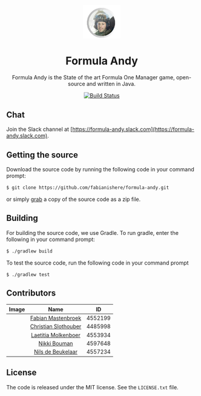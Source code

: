 <p align="center">
  <img src="misc/artwork/logo.png" width="100" alt="Formula Andy">
</p>
<h1 align="center">Formula Andy</h1>
<p align="center">
Formula Andy is the State of the art Formula One Manager game, open-source and
written in Java.
</p>
<p align="center">
  <a href="https://travis-ci.com/fabianishere/formula-andy">
    <img src="https://travis-ci.com/fabianishere/formula-andy.svg?token=bU4F3wsxcknXqXqbpdoi&branch=master" alt="Build Status">
  </a>
</p>

## Chat
Join the Slack channel at [https://formula-andy.slack.com](https://formula-andy.slack.com).

## Getting the source
Download the source code by running the following code in your command prompt:
```sh
$ git clone https://github.com/fabianishere/formula-andy.git
```
or simply [grab](https://github.com/fabianishere/formula-andy/archive/master.zip) 
a copy of the source code as a zip file.

## Building
For building the source code, we use Gradle. To run gradle, enter the following
in your command prompt:
```sh
$ ./gradlew build
```
To test the source code, run the following code in your command prompt
```
$ ./gradlew test
```

## Contributors
| Image         | Name                                                    | ID      |
| ------------- |:-------------------------------------------------------:| :------:|
|               | [Fabian Mastenbroek](https://github.com/fabianishere)   | 4552199 |
|               | [Christian Slothouber](https://github.com/ChristovS)    | 4485998 |
|               | [Laetitia Molkenboer](https://github.com/Lmolkenboer)   | 4553934 |
|               | [Nikki Bouman](https://github.com/NikkiBouman)          | 4597648 |
|               | [Nils de Beukelaar](https://github.com/NilsBeuki)       | 4557234 |

## License
The code is released under the MIT license. See the `LICENSE.txt` file.


